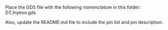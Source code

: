 Place the GDS file with the following nomenclature in this folder: D7_Inyeon.gds

Also, update the README.md file to include the pin list and pin description.
